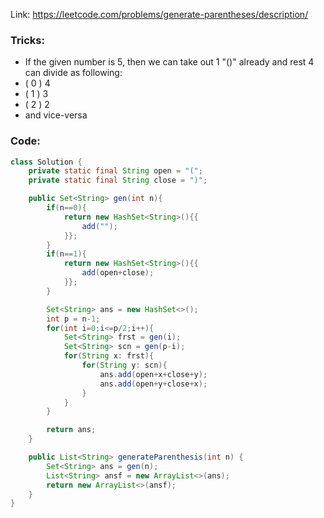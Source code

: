 Link: https://leetcode.com/problems/generate-parentheses/description/

### Tricks:
- If the given number is 5, then we can take out 1 "()" already and rest 4 can divide as following:
- ( 0 ) 4
- ( 1 ) 3
- ( 2 ) 2
- and vice-versa

### Code:
```java
class Solution {
    private static final String open = "(";
    private static final String close = ")";

    public Set<String> gen(int n){
        if(n==0){
            return new HashSet<String>(){{
                add("");
            }};
        }
        if(n==1){
            return new HashSet<String>(){{
                add(open+close);
            }};
        }

        Set<String> ans = new HashSet<>();
        int p = n-1;
        for(int i=0;i<=p/2;i++){
            Set<String> frst = gen(i);
            Set<String> scn = gen(p-i);
            for(String x: frst){
                for(String y: scn){
                    ans.add(open+x+close+y);
                    ans.add(open+y+close+x);
                }
            }
        }

        return ans;
    }

    public List<String> generateParenthesis(int n) {
        Set<String> ans = gen(n);
        List<String> ansf = new ArrayList<>(ans);
        return new ArrayList<>(ansf);
    }
}
```